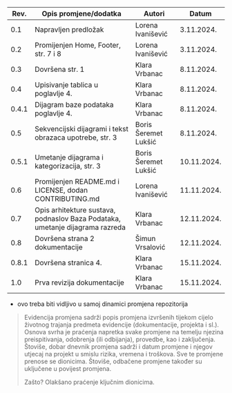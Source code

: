 | Rev.  | Opis promjene/dodatka                                                         | Autori               | Datum       |
|-------|-------------------------------------------------------------------------------|----------------------|-------------|
|  0.1  | Napravljen predložak                                                          | Lorena Ivanišević    | 3.11.2024.  |
|  0.2  | Promijenjen Home, Footer, str. 7 i 8                                          | Lorena Ivanišević    | 3.11.2024.  |
|  0.3  | Dovršena str. 1                                                               | Klara Vrbanac        | 8.11.2024.  |
|  0.4  | Upisivanje tablica u poglavlje 4.                                             | Klara Vrbanac        | 8.11.2024.  |
|  0.4.1  | Dijagram baze podataka poglavlje 4.                                           | Klara Vrbanac        | 8.11.2024.  |
|  0.5  | Sekvencijski dijagrami i tekst obrazaca upotrebe, str. 3                      | Boris Šeremet Lukšić | 8.11.2024.  |
|  0.5.1  | Umetanje dijagrama i kategorizacija, str. 3                                   | Boris Šeremet Lukšić | 10.11.2024. |
|  0.6  | Promijenjen README.md i LICENSE, dodan CONTRIBUTING.md                        | Lorena Ivanišević    | 11.11.2024. |
|  0.7  | Opis arhitekture sustava, podnaslov Baza Podataka, umetanje dijagrama razreda | Klara Vrbanac        | 12.11.2024. |
|  0.8  | Dovršena strana 2 dokumentacije                                               | Šimun Vrsalović      | 12.11.2024. |
|  0.8.1  | Dovršena stranica 4.  | Klara Vrbanac        | 15.11.2024. |
|  1.0 | Prva revizija dokumentacije | Klara Vrbanac        | 15.11.2024. |

* ovo treba biti vidljivo u samoj dinamici promjena repozitorija

> Evidencija promjena sadrži popis promjena izvršenih tijekom cijelo životnog trajanja predmeta evidencije (dokumentacije, projekta i sl.). Osnova svrha je praćenja napretka svake promjene na temelju njezina preispitivanja, odobrenja (ili odbijanja), provedbe, kao i zaključenja. Štoviše, dobar dnevnik promjena sadrži i datum promjene i njegov utjecaj na projekt u smislu rizika, vremena i troškova. Sve te promjene prenose se dionicima.  Štoviše, odbačene promjene također su uključene u povijest promjena.
>
> Zašto? Olakšano praćenje ključnim dionicima. 
>
> 
